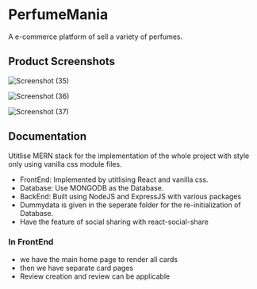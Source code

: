 
# PerfumeMania
A e-commerce platform of sell a variety of perfumes.

## Product Screenshots
![Screenshot (35)](https://github.com/user-attachments/assets/4c9cdc69-b575-408f-88ae-2610fd4eaa47)

![Screenshot (36)](https://github.com/user-attachments/assets/d5c3b095-ee62-4da8-affd-53d6ef1bc743)

![Screenshot (37)](https://github.com/user-attachments/assets/89706cc0-dd8b-479d-9154-9588830fefac)

## Documentation

Utitlise MERN stack for the implementation of the whole project with style only using vanilla css module files.

- FrontEnd: Implemented by utitlising React and vanilla css.
- Database: Use MONGODB as the Database.
- BackEnd: Built using NodeJS and ExpressJS with various packages
- Dummydata is given in the seperate folder for the re-initialization of Database.
- Have the feature of social sharing with react-social-share

### In FrontEnd
- we have the main home page to render all cards
- then we have separate card pages
- Review creation and review can be applicable 





